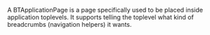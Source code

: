 A BTApplicationPage is a page specifically used to be placed inside application toplevels. It supports telling the toplevel what kind of breadcrumbs (navigation helpers) it wants.